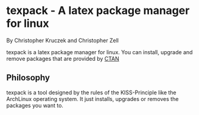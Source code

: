 texpack - A latex package manager for linux
=======

By Christopher Kruczek and Christopher Zell

texpack is a latex package manager for linux. You can install, upgrade and remove packages that are provided by [CTAN](http://www.ctan.org)

## Philosophy

texpack is a tool designed by the rules of the KISS-Principle like the ArchLinux operating system.
It just installs, upgrades or removes the packages you want to.


